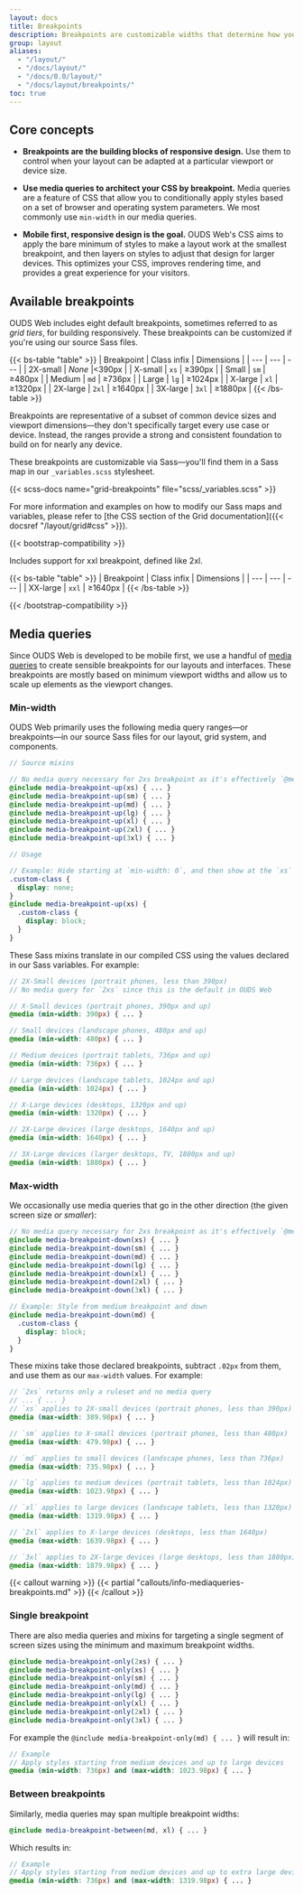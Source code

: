 ```yaml
---
layout: docs
title: Breakpoints
description: Breakpoints are customizable widths that determine how your responsive layout behaves across device or viewport sizes in OUDS Web.
group: layout
aliases:
  - "/layout/"
  - "/docs/layout/"
  - "/docs/0.0/layout/"
  - "/docs/layout/breakpoints/"
toc: true
---
```


## Core concepts

- **Breakpoints are the building blocks of responsive design.** Use them to control when your layout can be adapted at a particular viewport or device size.

- **Use media queries to architect your CSS by breakpoint.** Media queries are a feature of CSS that allow you to conditionally apply styles based on a set of browser and operating system parameters. We most commonly use `min-width` in our media queries.

- **Mobile first, responsive design is the goal.** OUDS Web's CSS aims to apply the bare minimum of styles to make a layout work at the smallest breakpoint, and then layers on styles to adjust that design for larger devices. This optimizes your CSS, improves rendering time, and provides a great experience for your visitors.

## Available breakpoints

OUDS Web includes eight default breakpoints, sometimes referred to as _grid tiers_, for building responsively. These breakpoints can be customized if you're using our source Sass files.

{{< bs-table "table" >}}
| Breakpoint | Class infix | Dimensions |
| --- | --- | --- |
| 2X-small | <em>None</em> |&lt;390px |
| X-small | `xs` | &ge;390px |
| Small | `sm` | &ge;480px |
| Medium | `md` | &ge;736px |
| Large | `lg` | &ge;1024px |
| X-large | `xl` | &ge;1320px |
| 2X-large | `2xl` | &ge;1640px |
| 3X-large | `3xl` | &ge;1880px |
{{< /bs-table >}}

Breakpoints are representative of a subset of common device sizes and viewport dimensions—they don't specifically target every use case or device. Instead, the ranges provide a strong and consistent foundation to build on for nearly any device.

These breakpoints are customizable via Sass—you'll find them in a Sass map in our `_variables.scss` stylesheet.

{{< scss-docs name="grid-breakpoints" file="scss/_variables.scss" >}}

For more information and examples on how to modify our Sass maps and variables, please refer to [the CSS section of the Grid documentation]({{< docsref "/layout/grid#css" >}}).

{{< bootstrap-compatibility >}}

Includes support for xxl breakpoint, defined like 2xl.

{{< bs-table "table" >}}
| Breakpoint | Class infix | Dimensions |
| --- | --- | --- |
| XX-large | `xxl` | &ge;1640px |
{{< /bs-table >}}

{{< /bootstrap-compatibility >}}

## Media queries

Since OUDS Web is developed to be mobile first, we use a handful of [media queries](https://developer.mozilla.org/en-US/docs/Web/CSS/CSS_media_queries/Using_media_queries) to create sensible breakpoints for our layouts and interfaces. These breakpoints are mostly based on minimum viewport widths and allow us to scale up elements as the viewport changes.

### Min-width

OUDS Web primarily uses the following media query ranges—or breakpoints—in our source Sass files for our layout, grid system, and components.

```scss
// Source mixins

// No media query necessary for 2xs breakpoint as it's effectively `@media (min-width: 0) { ... }`
@include media-breakpoint-up(xs) { ... }
@include media-breakpoint-up(sm) { ... }
@include media-breakpoint-up(md) { ... }
@include media-breakpoint-up(lg) { ... }
@include media-breakpoint-up(xl) { ... }
@include media-breakpoint-up(2xl) { ... }
@include media-breakpoint-up(3xl) { ... }

// Usage

// Example: Hide starting at `min-width: 0`, and then show at the `xs` breakpoint
.custom-class {
  display: none;
}
@include media-breakpoint-up(xs) {
  .custom-class {
    display: block;
  }
}
```

These Sass mixins translate in our compiled CSS using the values declared in our Sass variables. For example:

```scss
// 2X-Small devices (portrait phones, less than 390px)
// No media query for `2xs` since this is the default in OUDS Web

// X-Small devices (portrait phones, 390px and up)
@media (min-width: 390px) { ... }

// Small devices (landscape phones, 480px and up)
@media (min-width: 480px) { ... }

// Medium devices (portrait tablets, 736px and up)
@media (min-width: 736px) { ... }

// Large devices (landscape tablets, 1024px and up)
@media (min-width: 1024px) { ... }

// X-Large devices (desktops, 1320px and up)
@media (min-width: 1320px) { ... }

// 2X-Large devices (large desktops, 1640px and up)
@media (min-width: 1640px) { ... }

// 3X-Large devices (larger desktops, TV, 1880px and up)
@media (min-width: 1880px) { ... }
```

### Max-width

We occasionally use media queries that go in the other direction (the given screen size _or smaller_):

```scss
// No media query necessary for 2xs breakpoint as it's effectively `@media (max-width: 0) { ... }`
@include media-breakpoint-down(xs) { ... }
@include media-breakpoint-down(sm) { ... }
@include media-breakpoint-down(md) { ... }
@include media-breakpoint-down(lg) { ... }
@include media-breakpoint-down(xl) { ... }
@include media-breakpoint-down(2xl) { ... }
@include media-breakpoint-down(3xl) { ... }

// Example: Style from medium breakpoint and down
@include media-breakpoint-down(md) {
  .custom-class {
    display: block;
  }
}
```

These mixins take those declared breakpoints, subtract `.02px` from them, and use them as our `max-width` values. For example:

```scss
// `2xs` returns only a ruleset and no media query
// ... { ... }
// `xs` applies to 2X-small devices (portrait phones, less than 390px)
@media (max-width: 389.98px) { ... }

// `sm` applies to X-small devices (portrait phones, less than 480px)
@media (max-width: 479.98px) { ... }

// `md` applies to small devices (landscape phones, less than 736px)
@media (max-width: 735.98px) { ... }

// `lg` applies to medium devices (portrait tablets, less than 1024px)
@media (max-width: 1023.98px) { ... }

// `xl` applies to large devices (landscape tablets, less than 1320px)
@media (max-width: 1319.98px) { ... }

// `2xl` applies to X-large devices (desktops, less than 1640px)
@media (max-width: 1639.98px) { ... }

// `3xl` applies to 2X-large devices (large desktops, less than 1880px)
@media (max-width: 1879.98px) { ... }
```

{{< callout warning >}}
{{< partial "callouts/info-mediaqueries-breakpoints.md" >}}
{{< /callout >}}

### Single breakpoint

There are also media queries and mixins for targeting a single segment of screen sizes using the minimum and maximum breakpoint widths.

```scss
@include media-breakpoint-only(2xs) { ... }
@include media-breakpoint-only(xs) { ... }
@include media-breakpoint-only(sm) { ... }
@include media-breakpoint-only(md) { ... }
@include media-breakpoint-only(lg) { ... }
@include media-breakpoint-only(xl) { ... }
@include media-breakpoint-only(2xl) { ... }
@include media-breakpoint-only(3xl) { ... }
```

For example the `@include media-breakpoint-only(md) { ... }` will result in:

```scss
// Example
// Apply styles starting from medium devices and up to large devices
@media (min-width: 736px) and (max-width: 1023.98px) { ... }
```

### Between breakpoints

Similarly, media queries may span multiple breakpoint widths:

```scss
@include media-breakpoint-between(md, xl) { ... }
```

Which results in:

```scss
// Example
// Apply styles starting from medium devices and up to extra large devices
@media (min-width: 736px) and (max-width: 1319.98px) { ... }
```
